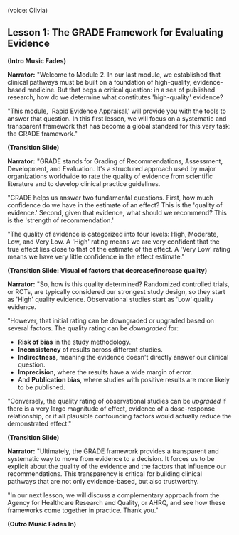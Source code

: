 (voice: Olivia)

## Lesson 1: The GRADE Framework for Evaluating Evidence

**(Intro Music Fades)**

**Narrator:** "Welcome to Module 2. In our last module, we established that clinical pathways must be built on a foundation of high-quality, evidence-based medicine. But that begs a critical question: in a sea of published research, how do we determine what constitutes 'high-quality' evidence?

"This module, 'Rapid Evidence Appraisal,' will provide you with the tools to answer that question. In this first lesson, we will focus on a systematic and transparent framework that has become a global standard for this very task: the GRADE framework."

**(Transition Slide)**

**Narrator:** "GRADE stands for Grading of Recommendations, Assessment, Development, and Evaluation. It's a structured approach used by major organizations worldwide to rate the quality of evidence from scientific literature and to develop clinical practice guidelines.

"GRADE helps us answer two fundamental questions. First, how much confidence do we have in the estimate of an effect? This is the 'quality of evidence.' Second, given that evidence, what should we recommend? This is the 'strength of recommendation.'

"The quality of evidence is categorized into four levels: High, Moderate, Low, and Very Low. A 'High' rating means we are very confident that the true effect lies close to that of the estimate of the effect. A 'Very Low' rating means we have very little confidence in the effect estimate."

**(Transition Slide: Visual of factors that decrease/increase quality)**

**Narrator:** "So, how is this quality determined? Randomized controlled trials, or RCTs, are typically considered our strongest study design, so they start as 'High' quality evidence. Observational studies start as 'Low' quality evidence.

"However, that initial rating can be downgraded or upgraded based on several factors. The quality rating can be *downgraded* for:
*   **Risk of bias** in the study methodology.
*   **Inconsistency** of results across different studies.
*   **Indirectness**, meaning the evidence doesn't directly answer our clinical question.
*   **Imprecision**, where the results have a wide margin of error.
*   And **Publication bias**, where studies with positive results are more likely to be published.

"Conversely, the quality rating of observational studies can be *upgraded* if there is a very large magnitude of effect, evidence of a dose-response relationship, or if all plausible confounding factors would actually reduce the demonstrated effect."

**(Transition Slide)**

**Narrator:** "Ultimately, the GRADE framework provides a transparent and systematic way to move from evidence to a decision. It forces us to be explicit about the quality of the evidence and the factors that influence our recommendations. This transparency is critical for building clinical pathways that are not only evidence-based, but also trustworthy.

"In our next lesson, we will discuss a complementary approach from the Agency for Healthcare Research and Quality, or AHRQ, and see how these frameworks come together in practice. Thank you."

**(Outro Music Fades In)**
